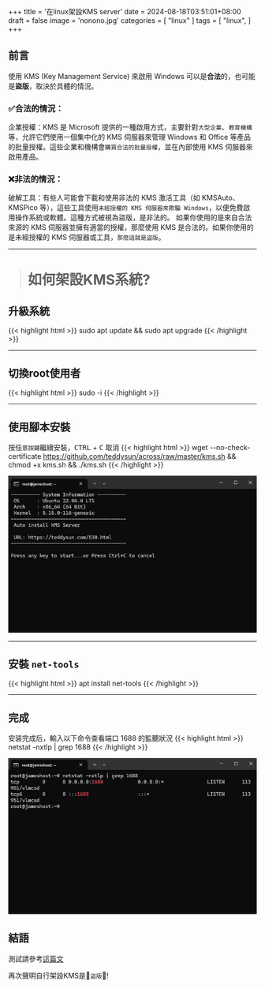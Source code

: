 +++
title = '在linux架設KMS server'
date = 2024-08-18T03:51:01+08:00
draft = false
image = 'nonono.jpg'
categories = [
    "linux"
]
tags = [
    "linux",
]
+++


## 前言
使用 KMS (Key Management Service) 來啟用 Windows 可以是**合法**的，也可能是**盜版**，取決於具體的情況。

### ✅合法的情況：
企業授權：KMS 是 Microsoft 提供的一種啟用方式，主要針對`大型企業`、`教育機構`等，允許它們使用一個集中化的 KMS 伺服器來管理 Windows 和 Office 等產品的批量授權。這些企業和機構會`購買合法的批量授權`，並在內部使用 KMS 伺服器來啟用產品。
### ❌非法的情況：
破解工具：有些人可能會下載和使用非法的 KMS 激活工具（如 KMSAuto、KMSPico 等），這些工具使用`未經授權的 KMS 伺服器來欺騙 Windows`，以便免費啟用操作系統或軟體。這種方式被視為盜版，是非法的。
如果你使用的是來自合法來源的 KMS 伺服器並擁有適當的授權，那麼使用 KMS 是合法的。如果你使用的是未經授權的 KMS 伺服器或工具，`那麼這就是盜版`。

---
> # 如何架設KMS系統?



## 升級系統
{{< highlight html >}}
sudo apt update && sudo apt upgrade
{{< /highlight >}}

---
## 切換root使用者
{{< highlight html >}}
sudo -i
{{< /highlight >}}

---

## 使用腳本安裝
按任`意按鍵`繼續安裝，<kbd>CTRL</kbd> + <kbd>C</kbd> 取消
{{< highlight html >}}
wget --no-check-certificate https://github.com/teddysun/across/raw/master/kms.sh && chmod +x kms.sh && ./kms.sh
{{< /highlight >}}

![](press.png)

---

## 安裝 `net-tools`
{{< highlight html >}}
apt install net-tools
{{< /highlight >}}

---
## 完成
安装完成后，輸入以下命令查看端口 1688 的監聽狀況
{{< highlight html >}}
netstat -nxtlp | grep 1688
{{< /highlight >}}

![](done.png)

## 結語
測試請參考[這篇文](https://blog.jameshost.org/p/windwos%E5%95%9F%E7%94%A8%E8%BD%89%E6%8F%9B%E7%89%88%E6%9C%AC/)

再次聲明自行架設KMS是🛑`盜版`🛑!


